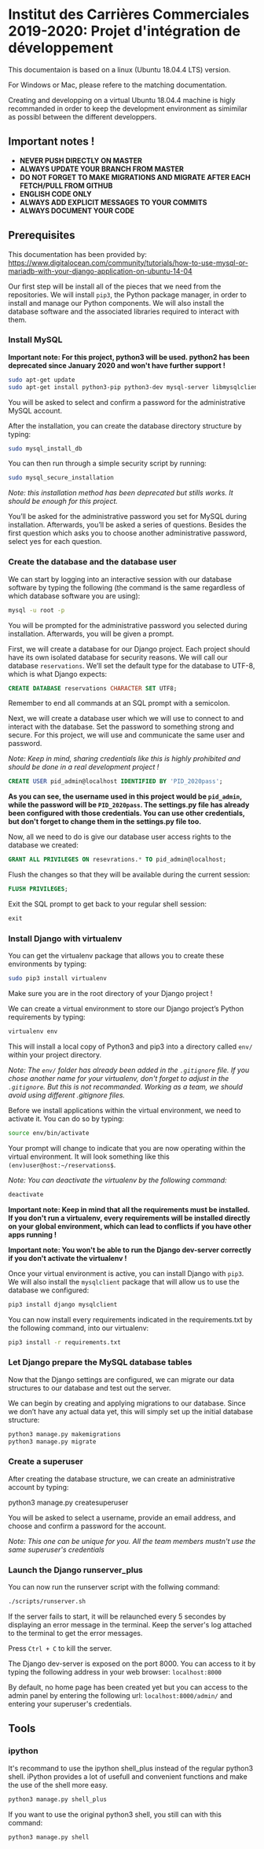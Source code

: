 # Institut des Carrières Commerciales 2019-2020: Projet d'intégration de développement
This documentaion is based on a linux (Ubuntu 18.04.4 LTS) version.

For Windows or Mac, please refere to the matching documentation.

Creating and developping on a virtual Ubuntu 18.04.4 machine is higly recommanded in order to keep the development environment as simimilar as possibl between the different developpers.

## Important notes !

- **NEVER PUSH DIRECTLY ON MASTER**
- **ALWAYS UPDATE YOUR BRANCH FROM MASTER**
- **DO NOT FORGET TO MAKE MIGRATIONS AND MIGRATE AFTER EACH FETCH/PULL FROM GITHUB**
- **ENGLISH CODE ONLY**
- **ALWAYS ADD EXPLICIT MESSAGES TO YOUR COMMITS**
- **ALWAYS DOCUMENT YOUR CODE**

## Prerequisites

This documentation has been provided by: https://www.digitalocean.com/community/tutorials/how-to-use-mysql-or-mariadb-with-your-django-application-on-ubuntu-14-04

Our first step will be install all of the pieces that we need from the repositories. We will install `pip3`, the Python package manager, in order to install and manage our Python components. We will also install the database software and the associated libraries required to interact with them.


### Install MySQL

**Important note: For this project, python3 will be used. python2 has been deprecated since January 2020 and won't have further support !**

```bash
sudo apt-get update
sudo apt-get install python3-pip python3-dev mysql-server libmysqlclient-dev
```

You will be asked to select and confirm a password for the administrative MySQL account.

After the installation, you can create the database directory structure by typing:

```bash
sudo mysql_install_db
```

You can then run through a simple security script by running:

```bash
sudo mysql_secure_installation
```

*Note: this installation method has been deprecated but stills works. It should be enough for this project.*

You’ll be asked for the administrative password you set for MySQL during installation. Afterwards, you’ll be asked a series of questions. Besides the first question which asks you to choose another administrative password, select yes for each question.

### Create the database and the database user

We can start by logging into an interactive session with our database software by typing the following (the command is the same regardless of which database software you are using):

```bash
mysql -u root -p
```

You will be prompted for the administrative password you selected during installation. Afterwards, you will be given a prompt.

First, we will create a database for our Django project. Each project should have its own isolated database for security reasons. We will call our database `reservations`. We’ll set the default type for the database to UTF-8, which is what Django expects:

```sql
CREATE DATABASE reservations CHARACTER SET UTF8;
```

Remember to end all commands at an SQL prompt with a semicolon.

Next, we will create a database user which we will use to connect to and interact with the database. Set the password to something strong and secure. For this project, we will use and communicate the same user and password.

*Note: Keep in mind, sharing credentials like this is highly prohibited and should be done in a real development project !*

```sql
CREATE USER pid_admin@localhost IDENTIFIED BY 'PID_2020pass';
```

**As you can see, the username used in this project would be `pid_admin`, while the password will be `PID_2020pass`. The settings.py file has already been configured with those credentials. You can use other credentials, but don't forget to change them in the settings.py file too.**

Now, all we need to do is give our database user access rights to the database we created:

```sql
GRANT ALL PRIVILEGES ON resevrations.* TO pid_admin@localhost;
```

Flush the changes so that they will be available during the current session:

```sql
FLUSH PRIVILEGES;
```

Exit the SQL prompt to get back to your regular shell session:

```sql
exit
```

### Install Django with virtualenv

You can get the virtualenv package that allows you to create these environments by typing:

```bash
sudo pip3 install virtualenv
```

Make sure you are in the root directory of your Django project !

We can create a virtual environment to store our Django project’s Python requirements by typing:

```bash
virtualenv env
```

This will install a local copy of Python3 and pip3 into a directory called `env/` within your project directory.

*Note: The `env/` folder has already been added in the `.gitignore` file. If you chose another name for your virtualenv, don't forget to adjust in the `.gitignore`. But this is not recommanded. Working as a team, we should avoid using different .gitignore files.*

Before we install applications within the virtual environment, we need to activate it. You can do so by typing:

```bash
source env/bin/activate
```

Your prompt will change to indicate that you are now operating within the virtual environment. It will look something like this `(env)user@host:~/reservations$`.

*Note: You can deactivate the virtualenv by the following command:* 
```bash
deactivate
```

**Important note: Keep in mind that all the requirements must be installed. If you don't run a virtualenv, every requirements will be installed directly on your global environment, which can lead to conflicts if you have other apps running !**

**Important note: You won't be able to run the Django dev-server correctly if you don't activate the virtualenv !**

Once your virtual environment is active, you can install Django with `pip3`. We will also install the `mysqlclient` package that will allow us to use the database we configured:

```bash
pip3 install django mysqlclient
```

You can now install every requirements indicated in the requirements.txt by the following command, into our virtualenv:

```bash
pip3 install -r requirements.txt
```

### Let Django prepare the MySQL database tables

Now that the Django settings are configured, we can migrate our data structures to our database and test out the server.

We can begin by creating and applying migrations to our database. Since we don’t have any actual data yet, this will simply set up the initial database structure:

```bash
python3 manage.py makemigrations
python3 manage.py migrate
```

### Create a superuser

After creating the database structure, we can create an administrative account by typing:

python3 manage.py createsuperuser

You will be asked to select a username, provide an email address, and choose and confirm a password for the account.

*Note: This one can be unique for you. All the team members mustn't use the same superuser's credentials*

### Launch the Django runserver_plus

You can now run the runserver script with the follwing command:

```bash
./scripts/runserver.sh
```

If the server fails to start, it will be relaunched every 5 secondes by displaying an error message in the terminal. Keep the server's log attached to the terminal to get the error messages.

Press `Ctrl + C` to kill the server.

The Django dev-server is exposed on the port 8000.
You can access to it by typing the following address in your web browser: `localhost:8000`

By default, no home page has been created yet but you can access to the admin panel by entering the following url: `localhost:8000/admin/` and entering your superuser's credentials.

## Tools

### ipython

It's recommand to use the ipython shell_plus instead of the regular python3 shell. iPython provides a lot of usefull and convenient functions and make the use of the shell more easy.

```bash
python3 manage.py shell_plus
```

If you want to use the original python3 shell, you still can with this command:

```bash
python3 manage.py shell
```